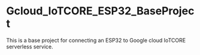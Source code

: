# Gcloud_IoTCORE_ESP32_BaseProject
This is a base project for connecting an ESP32 to Google cloud IoTCORE serverless service. 
